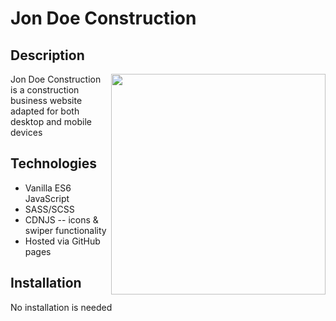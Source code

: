 # Jon Doe Construction 

## Description

<img align="right" width=343 height=353 src="images
/fulllogo_transparent.png">
<p align="left">Jon Doe Construction is a construction business website adapted for both desktop and mobile devices</p>

## Technologies

- Vanilla ES6 JavaScript
- SASS/SCSS
- CDNJS -- icons & swiper functionality
- Hosted via GitHub pages

## Installation

No installation is needed
